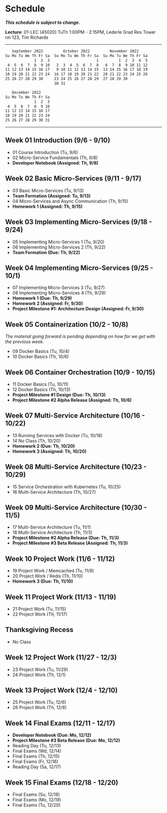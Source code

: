 # Schedule

***This schedule is subject to change.***

**Lecture**: 01-LEC (45020) TuTh 1:00PM - 2:15PM, Lederle Grad Res Tower rm 123, Tim Richards

---

```bash
   September 2022         October 2022         November 2022      
Su Mo Tu We Th Fr Sa  Su Mo Tu We Th Fr Sa  Su Mo Tu We Th Fr Sa  
             1  2  3                     1         1  2  3  4  5  
 4  5  6  7  8  9 10   2  3  4  5  6  7  8   6  7  8  9 10 11 12  
11 12 13 14 15 16 17   9 10 11 12 13 14 15  13 14 15 16 17 18 19  
18 19 20 21 22 23 24  16 17 18 19 20 21 22  20 21 22 23 24 25 26  
25 26 27 28 29 30     23 24 25 26 27 28 29  27 28 29 30           
                      30 31                                       

   December 2022      
Su Mo Tu We Th Fr Sa  
             1  2  3  
 4  5  6  7  8  9 10  
11 12 13 14 15 16 17  
18 19 20 21 22 23 24  
25 26 27 28 29 30 31 
```

---

## Week 01 Introduction (9/6 - 9/10)

- 01 Course Introduction (Tu, 9/6)
- 02 Micro-Service Fundamentals (Th, 9/8)
- **Developer Notebook (Assigned: Th, 9/8)**

## Week 02 Basic Micro-Services (9/11 - 9/17)

- 03 Basic Micro-Services (Tu, 9/13)
- **Team Formation (Assigned: Tu, 9/13)**
- 04 Micro-Services and Async Communication (Th, 9/15)
- **Homework 1 (Assigned: Th, 9/15)**

## Week 03 Implementing Micro-Services (9/18 - 9/24)

- 05 Implementing Micro-Services 1 (Tu, 9/20)
- 06 Implementing Micro-Services 2 (Th, 9/22)
- **Team Formation (Due: Th, 9/22)**
  
## Week 04 Implementing Micro-Services (9/25 - 10/1)

- 07 Implementing Micro-Services 3 (Tu, 9/27)
- 08 Implementing Micro-Services 4 (Th, 9/29)
- **Homework 1 (Due: Th, 9/29)**
- **Homework 2 (Assigned: Fr, 9/30)**
- **Project Milestone #1: Architecture Design (Assigned: Fr, 9/30)**
  
## Week 05 Containerization (10/2 - 10/8)

*The material going forward is pending depending on how far we get with the previous week.*

- 09 Docker Basics (Tu, 10/4)
- 10 Docker Basics (Th, 10/6)
  
## Week 06 Container Orchestration (10/9 - 10/15)

- 11 Docker Basics (Tu, 10/11)
- 12 Docker Basics (Th, 10/13)
- **Project Milestone #1 Design (Due: Th, 10/13)**
- **Project Milestone #2 Alpha Release (Assigned: Th, 10/6)**

## Week 07 Multi-Service Architecture (10/16 - 10/22)

- 13 Running Services with Docker (Tu, 10/18)
- 14 No Class (Th, 10/20)
- **Homework 2 (Due: Th, 10/20)**
- **Homework 3 (Assigned: Th, 10/20)**
  
## Week 08 Multi-Service Architecture (10/23 - 10/29)

- 15 Service Orchestration with Kubernetes (Tu, 10/25)
- 16 Multi-Service Architecture (Th, 10/27)
  
## Week 09 Multi-Service Architecture (10/30 - 11/5)

- 17 Multi-Service Architecture (Tu, 11/1)
- 18 Multi-Service Architecture (Th, 11/3)
- **Project Milestone #2 Alpha Release (Due: Th, 11/3)**
- **Project Milestone #3 Beta Release (Assigned: Th, 11/3)**
  
## Week 10 Project Work (11/6 - 11/12)

- 19 Project Work / Memcached (Tu, 11/8)
- 20 Project Work / Redis (Th, 11/10)
- **Homework 3 (Due: Th, 11/10)**
  
## Week 11 Project Work (11/13 - 11/19)

- 21 Project Work (Tu, 11/15)
- 22 Project Work (Th, 11/17)
  
## Thanksgiving Recess

- No Class

## Week 12 Project Work (11/27 - 12/3)

- 23 Project Work (Tu, 11/29)
- 24 Project Work (Th, 12/1)
  
## Week 13 Project Work (12/4 - 12/10)

- 25 Project Work (Tu, 12/6)
- 26 Project Work (Th, 12/8)

## Week 14 Final Exams (12/11 - 12/17)

- **Developer Notebook (Due: Mo, 12/12)**
- **Project Milestone #3 Beta Release (Due: Mo, 12/12)**
- Reading Day (Tu, 12/13)
- Final Exams (Wd, 12/14)
- Final Exams (Th, 12/15)
- Final Exams (Fr, 12/16)
- Reading Day (Sa, 12/17)

## Week 15 Final Exams (12/18 - 12/20)

- Final Exams (Su, 12/18)
- Final Exams (Mo, 12/19)
- Final Exams (Tu, 12/20)
